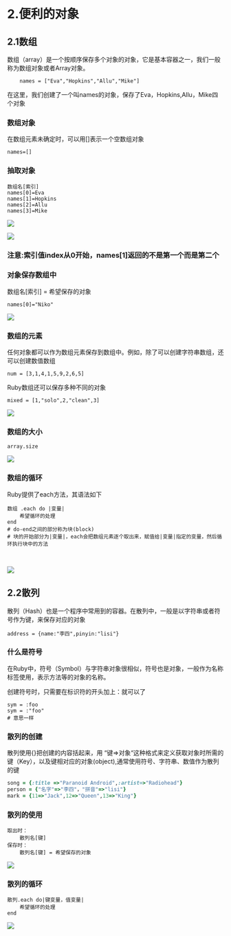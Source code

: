 # 2.便利的对象

## 2.1数组

数组（array）是一个按顺序保存多个对象的对象，它是基本容器之一，我们一般称为数组对象或者Array对象。

```text
    names = ["Eva","Hopkins","Allu","Mike"]
```

在这里，我们创建了一个叫names的对象，保存了Eva，Hopkins,Allu，Mike四个对象

### 数组对象

在数组元素未确定时，可以用\[\]表示一个空数组对象

```text
names=[]
```

### 抽取对象

```text
数组名[索引]
names[0]=Eva
names[1]=Hopkins
names[2]=Allu
names[3]=Mike
```

![](../.gitbook/assets/image%20%2826%29.png)

![](../.gitbook/assets/image%20%289%29.png)

### 注意:索引值index从0开始，names\[1\]返回的不是第一个而是第二个

### 对象保存数组中

数组名\[索引\] = 希望保存的对象

```text
names[0]="Niko"
```

![](../.gitbook/assets/image%20%2866%29.png)

### 数组的元素

任何对象都可以作为数组元素保存到数组中。例如，除了可以创建字符串数组，还可以创建数值数组

`num = [3,1,4,1,5,9,2,6,5]`

Ruby数组还可以保存多种不同的对象

`mixed = [1,"solo",2,"clean",3]`

![](../.gitbook/assets/image%20%284%29.png)

### 数组的大小

```text
array.size
```

![](../.gitbook/assets/image%20%2886%29.png)

### 数组的循环

Ruby提供了each方法，其语法如下

```text
数组 .each do |变量|
    希望循环的处理
end
# do-end之间的部分称为块(block)
# 块的开始部分为|变量|，each会把数组元素逐个取出来，赋值给|变量|指定的变量，然后循环执行块中的方法
```

​

![](../.gitbook/assets/image%20%2845%29.png)

## 2.2散列

散列（Hash）也是一个程序中常用到的容器。在散列中，一般是以字符串或者符号作为键，来保存对应的对象

```text
address = {name:"李四",pinyin:"lisi"}
```

### 什么是符号

在Ruby中，符号（Symbol）与字符串对象很相似，符号也是对象，一般作为名称标签使用，表示方法等的对象的名称。

创建符号时，只需要在标识符的开头加上：就可以了

```text
sym = :foo
sym = :"foo"
# 意思一样
```

### 散列的创建

散列使用{}把创建的内容括起来，用 “键=&gt;对象“这种格式来定义获取对象时所需的键（Key），以及键相对应的对象\(object\),通常使用符号、字符串、数值作为散列的键

```ruby
song = {:title =>"Paranoid Android",:artist=>"Radiohead"}
person = {"名字"=>"李四"，"拼音"=>"lisi"}
mark = {11=>"Jack",12=>"Queen",13=>"King"}
```

### 散列的使用

```text
取出时：
    散列名[键]
保存时：
    散列名[键] = 希望保存的对象
```

![](../.gitbook/assets/image%20%2829%29.png)

### 散列的循环

```text
散列.each do|键变量，值变量|
    希望循环的处理
end
```

![](../.gitbook/assets/image%20%2858%29.png)

